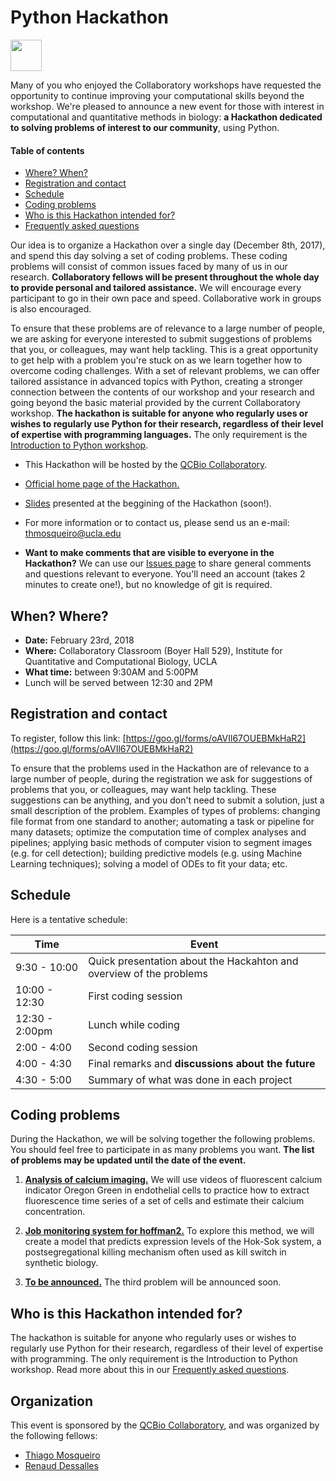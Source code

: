 # Python Hackathon

<img src="Materials_Resources/qcbCollaboratory_logo.png" height="50"/>

Many of you who enjoyed the Collaboratory workshops have requested the opportunity to continue improving your computational skills beyond the workshop. We're pleased to announce a new event for those with interest in computational and quantitative methods in biology: **a Hackathon dedicated to solving problems of interest to our community**, using Python.

#### Table of contents
- [Where? When?](#when-where)
- [Registration and contact](#registration-and-contact)
- [Schedule](#schedule)
- [Coding problems](#coding-problems)
- [Who is this Hackathon intended for?](#who-is-this-hackathon-intended-for)
- [Frequently asked questions](./Materials_Resources/FAQ.md)


Our idea is to organize a Hackathon over a single day (December 8th, 2017), and spend this day solving a set of coding problems. These coding problems will consist of common issues faced by many of us in our research. **Collaboratory fellows will be present throughout the whole day to provide personal and tailored assistance.** We will encourage every participant to go in their own pace and speed. Collaborative work in groups is also encouraged.

To ensure that these problems are of relevance to a large number of people, we are asking for everyone interested to submit suggestions of problems that you, or colleagues, may want help tackling. This is a great opportunity to get help with a problem you're stuck on as we learn together how to overcome coding challenges. With a set of relevant problems, we can offer tailored assistance in advanced topics with Python, creating a stronger connection between the contents of our workshop and your research and going beyond the basic material provided by the current Collaboratory workshop. **The hackathon is suitable for anyone who regularly uses or wishes to regularly use Python for their research, regardless of their level of expertise with programming languages.** The only requirement is the [Introduction to Python workshop](https://qcb.ucla.edu/collaboratory/workshops/collaboratory-workshop-9/).


* This Hackathon will be hosted by the [QCBio Collaboratory](https://qcb.ucla.edu/collaboratory/).

* [Official home page of the Hackathon.](https://qcb.ucla.edu/collaboratory/hackathon)

* [Slides](./) presented at the beggining of the Hackathon (soon!).

* For more information or to contact us, please send us an e-mail: thmosqueiro@ucla.edu

* **Want to make comments that are visible to everyone in the Hackathon?** We can use our [Issues page](https://github.com/QCB-Collaboratory/Python-Hackathon-Winter2018/issues) to share general comments and questions relevant to everyone. You'll need an account (takes 2 minutes to create one!), but no knowledge of git is required.



## When? Where?

* **Date:** February 23rd, 2018
* **Where:** Collaboratory Classroom (Boyer Hall 529),
Institute for Quantitative and Computational Biology, UCLA
* **What time:** between 9:30AM and 5:00PM
* Lunch will be served between 12:30 and 2PM


## Registration and contact

To register, follow this link: [https://goo.gl/forms/oAVIl67OUEBMkHaR2](https://goo.gl/forms/oAVIl67OUEBMkHaR2)

To ensure that the problems used in the Hackathon are of relevance to a large number of people, during the registration we ask for suggestions of problems that you, or colleagues, may want help tackling. These suggestions can be anything, and you don't need to submit a solution, just a small description of the problem. Examples of types of problems: changing file format from one standard to another; automating a task or pipeline for many datasets; optimize the computation time of complex analyses and pipelines; applying basic methods of computer vision to segment images (e.g. for cell detection); building predictive models (e.g. using Machine Learning techniques); solving a model of ODEs to fit your data; etc.


## Schedule

Here is a tentative schedule:

Time           | Event
---------------|------
9:30 - 10:00   | Quick presentation about the Hackahton and overview of the problems
10:00 - 12:30  | First coding session
12:30 - 2:00pm | Lunch while coding
2:00 - 4:00    | Second coding session
4:00 - 4:30    | Final remarks and **discussions about the future**
4:30 - 5:00    | Summary of what was done in each project


## Coding problems

During the Hackathon, we will be solving together the following problems. You should feel free to participate in as many problems you want. **The list of problems may be updated until the date of the event.**

1. [**Analysis of calcium imaging.**](./Resources/Problem-1/Readme.md) We will use videos of fluorescent calcium indicator Oregon Green in endothelial cells to practice how to extract fluorescence time series of a set of cells and estimate their calcium concentration.

2. [**Job monitoring system for hoffman2.**](./) To explore this method, we will create a model that predicts expression levels of the Hok-Sok system, a postsegregational killing mechanism often used as kill switch in synthetic biology.

3. [**To be announced.**](./) The third problem will be announced soon.



## Who is this Hackathon intended for?

The hackathon is suitable for anyone who regularly uses or wishes to regularly use Python for their research, regardless of their level of expertise with programming. The only requirement is the Introduction to Python workshop. Read more about this in our [Frequently asked questions](./Resources/FAQ.md).


## Organization

This event is sponsored by the [QCBio Collaboratory](https://qcb.ucla.edu/collaboratory/), and was organized by the following fellows:

* [Thiago Mosqueiro](http://thmosqueiro.vandroiy.com/)
* [Renaud Dessalles](https://www.researchgate.net/profile/Renaud_Dessalles)

